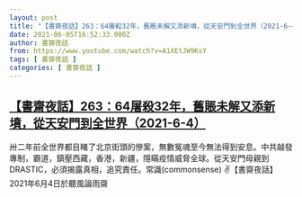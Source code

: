 ```yaml
---
layout: post
title: "【書齋夜話】263：64屠殺32年，舊賬未解又添新墳，從天安門到全世界（2021-6-4）"
date: 2021-06-05T16:52:33.000Z
author: 書齋夜話
from: https://www.youtube.com/watch?v=A1XEtJW9KsY
tags: [ 書齋夜話 ]
categories: [ 書齋夜話 ]
---
```

<!--1622911953000-->
[【書齋夜話】263：64屠殺32年，舊賬未解又添新墳，從天安門到全世界（2021-6-4）](https://www.youtube.com/watch?v=A1XEtJW9KsY)
------

<div>
卅二年前全世界都目睹了北京街頭的慘案，無數冤魂至今無法得到安息。中共越發專制，霸道，鎮壓西藏，香港，新疆，隱瞞疫情威脅全球。從天安門母親到DRASTIC，必須揭露真相，追究責任。常識(commonsense) ✌【書齋夜話】2021年6月4日於聽風論雨齋
</div>
